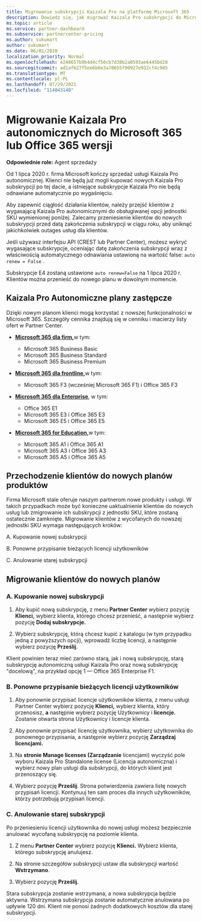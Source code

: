 ```yaml
---
title: Migrowanie subskrypcji Kaizala Pro na platformę Microsoft 365
description: Dowiedz się, jak migrować Kaizala Pro subskrypcji do Microsoft 365 lub Office 365 wersji. Przeczytaj ten artykuł, aby uzyskać więcej informacji na temat przechodzenia klientów.
ms.topic: article
ms.service: partner-dashboard
ms.subservice: partnercenter-pricing
ms.author: sukumart
author: sukumart
ms.date: 06/01/2020
localization_priority: Normal
ms.openlocfilehash: e248657b9b4d4cf50cb7d38b2a0593ae6445bd28
ms.sourcegitcommit: ad1af627f5ee6b6e3a70655f90927e932cf4c985
ms.translationtype: MT
ms.contentlocale: pl-PL
ms.lasthandoff: 07/29/2021
ms.locfileid: "114843140"
---
```

# <a name="migrate-kaizala-pro-standalone-subscriptions-to-microsoft-365-or-office-365-versions"></a>Migrowanie Kaizala Pro autonomicznych do Microsoft 365 lub Office 365 wersji

**Odpowiednie role:** Agent sprzedaży

Od 1 lipca 2020 r. firma Microsoft kończy sprzedaż usługi Kaizala Pro autonomicznej. Klienci nie będą już mogli kupować nowych Kaizala Pro subskrypcji po tej dacie, a istniejące subskrypcje Kaizala Pro nie będą odnawiane automatycznie po wygaśnięciu.

Aby zapewnić ciągłość działania klientów, należy przejść klientów z wygasającą Kaizala Pro autonomicznymi do obsługiwanej opcji jednostki SKU wymienionej poniżej. Zalecamy przeniesienie klientów do nowych subskrypcji przed datą zakończenia subskrypcji w ciągu roku, aby uniknąć jakichkolwiek outages usług dla klientów.

Jeśli używasz interfejsu API (CREST lub Partner Center), możesz wykryć wygasające subskrypcje, oceniając datę zakończenia subskrypcji wraz z właściwością automatycznego odnawiania ustawioną na wartość false: `auto renew = False` .

Subskrypcje E4 zostaną ustawione `auto renew=False` na 1 lipca 2020 r. Klientów można przenieść do nowego planu w dowolnym momencie.

## <a name="kaizala-pro-standalone-replacement-plans"></a>Kaizala Pro Autonomiczne plany zastępcze

Dzięki nowym planom klienci mogą korzystać z nowszej funkcjonalności w Microsoft 365. Szczegóły cennika znajdują się w cenniku i macierzy listy ofert w Partner Center.

- [**Microsoft 365 dla firm,**](https://www.microsoft.com/microsoft-365/compare-all-microsoft-365-products?&activetab=tab:primaryr2)w tym:  
   - Microsoft 365 Business Basic
   - Microsoft 365 Business Standard
   - Microsoft 365 Business Premium
    
- [**Microsoft 365 dla frontline,**](https://www.microsoft.com/microsoft-365/microsoft-365-enterprise-f3?activetab=pivot:overviewtab)w tym:
   - Microsoft 365 F3 (wcześniej Microsoft 365 F1) i Office 365 F3
    
- [**Microsoft 365 dla Enterprise**](https://www.microsoft.com/microsoft-365/compare-microsoft-365-enterprise-plans), w tym: 
   - Office 365 E1
   - Microsoft 365 E3 i Office 365 E3
   - Microsoft 365 E5 i Office 365 E5

- [**Microsoft 365 for Education,**](https://www.microsoft.com/education/buy-license/microsoft365)w tym: 
    - Microsoft 365 A1 i Office 365 A1
    - Microsoft 365 A3 i Office 365 A3
    - Microsoft 365 A5 i Office 365 A5

## <a name="transition-customers-to-new-product-plans"></a>Przechodzenie klientów do nowych planów produktów

Firma Microsoft stale oferuje naszym partnerom nowe produkty i usługi. W takich przypadkach może być konieczne uaktualnienie klientów do nowych usług lub zmigrowanie ich subskrypcji z jednostki SKU, które zostaną ostatecznie zamknięte. Migrowanie klientów z wycofanych do nowszej jednostki SKU wymaga następujących kroków:

A. Kupowanie nowej subskrypcji

B. Ponowne przypisanie bieżących licencji użytkowników

C. Anulowanie starej subskrypcji


## <a name="migrate-your-customers-to-new-plans"></a>Migrowanie klientów do nowych planów

### <a name="a-purchase-the-new-subscription"></a>A. Kupowanie nowej subskrypcji

1. Aby kupić nową subskrypcję, z menu **Partner Center** wybierz pozycję **Klienci,** wybierz klienta, którego chcesz przenieść, a następnie wybierz pozycję **Dodaj subskrypcje.**

2. Wybierz subskrypcję, którą chcesz kupić z katalogu (w tym przypadku jedną z powyższych opcji), wprowadź liczbę licencji, a następnie wybierz pozycję **Prześlij**.

Klient powinien teraz mieć zarówno starą, jak i nową subskrypcję, starą subskrypcję autonomiczną usługi Kaizala Pro oraz nową subskrypcję "docelową", na przykład opcję 1 — Office 365 Enterprise F1.

### <a name="b-reassign-current-user-licenses"></a>B. Ponowne przypisanie bieżących licencji użytkowników

1. Aby ponownie przypisać licencje użytkowników klienta, z menu usługi Partner Center wybierz pozycję **Klienci,** wybierz klienta, który przenosisz, **a** następnie wybierz pozycję Użytkownicy i **licencje.** Zostanie otwarta strona Użytkownicy i licencje klienta.

2. Aby ponownie przypisać licencję użytkownika, wybierz użytkownika do ponownego przypisania, a następnie wybierz pozycję **Zarządzaj licencjami.**

3. Na **stronie Manage licenses (Zarządzanie** licencjami) wyczyść pole wyboru Kaizala Pro Standalone license (Licencja autonomiczna) i wybierz nowy plan usługi dla subskrypcji, do których klient jest przenoszący się.

4.  Wybierz pozycję **Prześlij**. Strona potwierdzenia zawiera listę nowych przypisań licencji. Kontynuuj ten sam proces dla innych użytkowników, którzy potrzebują przypisań licencji.

### <a name="c-cancel-old-subscription"></a>C. Anulowanie starej subskrypcji

Po przeniesieniu licencji użytkownika do nowej usługi możesz bezpiecznie anulować wycofaną subskrypcję na poziomie klienta.

1.  Z menu **Partner Center** wybierz pozycję **Klienci.** Wybierz klienta, którego subskrypcję anulujesz.

2.  Na stronie szczegółów subskrypcji ustaw dla subskrypcji wartość **Wstrzymano**.

3.  Wybierz pozycję **Prześlij**.

Stara subskrypcja zostanie wstrzymana, a nowa subskrypcja będzie aktywna. Wstrzymana subskrypcja zostanie automatycznie anulowana po upływie 120 dni. Klient nie ponosi żadnych dodatkowych kosztów dla starej subskrypcji.
